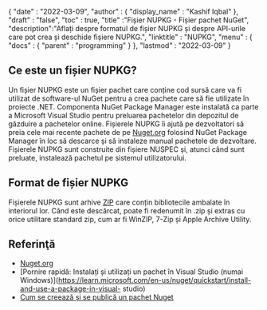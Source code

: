 {
  "date" : "2022-03-09",
  "author" : {
    "display_name" : "Kashif Iqbal"
},
  "draft" : "false",
  "toc" : true,
  "title" :"Fișier NUPKG - Fișier pachet NuGet",
  "description":"Aflați despre formatul de fișier NUPKG și despre API-urile care pot crea și deschide fișiere NUPKG.",
  "linktitle" : "NUPKG",
  "menu" : {
    "docs" : {
      "parent" : "programming"
}
},
  "lastmod" : "2022-03-09"
}

## Ce este un fișier NUPKG?

Un fișier NUPKG este un fișier pachet care conține cod sursă care va fi utilizat de software-ul NuGet pentru a crea pachete care să fie utilizate în proiecte .NET. Componenta NuGet Package Manager este instalată ca parte a Microsoft Visual Studio pentru preluarea pachetelor din depozitul de găzduire a pachetelor online. Fișierele NUPKG îi ajută pe dezvoltatori să preia cele mai recente pachete de pe [Nuget.org](https://nuget.org) folosind NuGet Package Manager în loc să descarce și să instaleze manual pachetele de dezvoltare. Fișierele NUPKG sunt construite din fișiere NUSPEC și, atunci când sunt preluate, instalează pachetul pe sistemul utilizatorului.

## Format de fișier NUPKG

Fișierele NUPKG sunt arhive [ZIP](/ro/compression/zip/) care conțin bibliotecile ambalate în interiorul lor. Când este descărcat, poate fi redenumit în .zip și extras cu orice utilitare standard zip, cum ar fi WinZIP, 7-Zip și Apple Archive Utility.

## Referinţă

* [Nuget.org](https://nuget.org)
* [Pornire rapidă: Instalați și utilizați un pachet în Visual Studio (numai Windows)](https://learn.microsoft.com/en-us/nuget/quickstart/install-and-use-a-package-in-visual- studio)
* [Cum se creează și se publică un pachet Nuget](https://learn.microsoft.com/en-us/nuget/quickstart/create-and-publish-a-package-using-visual-studio?tabs=netcore-cli)

